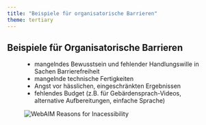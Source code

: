 ```yaml
---
title: "Beispiele für organisatorische Barrieren"
theme: tertiary
---
```

## <span class="visually-hidden">Beispiele für</span> Organisatorische Barrieren

<figure class="side-by-side">
<figcaption>

- mangelndes Bewusstsein und fehlender Handlungswille in Sachen Barrierefreiheit
- mangelnde technische Fertigkeiten
- Angst vor hässlichen, eingeschränkten Ergebnissen
- fehlendes Budget (z.B. für Gebärdensprach-Videos, alternative Aufbereitungen, einfache Sprache)

</figcaption>
<div class="webaim">

![WebAIM Reasons for Inacessibility](images/webaim.svg)

</div>
</figure>
